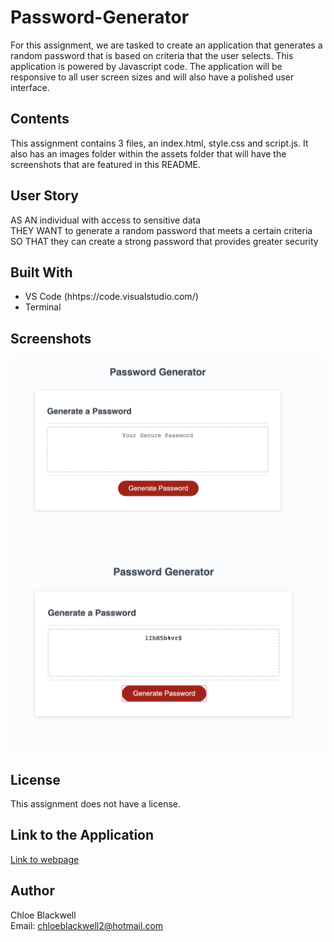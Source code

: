 # Password-Generator

For this assignment, we are tasked to create an application that generates a random password that is based on criteria that the user selects. This application is powered by Javascript code. The application will be responsive to all user screen sizes and will also have a polished user interface. 

## Contents 

This assignment contains 3 files, an index.html, style.css and script.js. It also has an images folder within the assets folder that will have the screenshots that are featured in this README. 

## User Story 

AS AN individual with access to sensitive data <br>
THEY WANT to generate a random password that meets a certain criteria <br>
SO THAT they can create a strong password that provides greater security 


## Built With 

* VS Code (hhtps://code.visualstudio.com/)
* Terminal 

## Screenshots 

<img src="assets/images/Final.png">
<img src="assets/images/Password.png">


## License 

This assignment does not have a license. 

## Link to the Application

<a href="https://chloeblackwell.github.io/Password-Generator/">Link to webpage</a>

## Author 

Chloe Blackwell 
<br> 
Email: chloeblackwell2@hotmail.com
